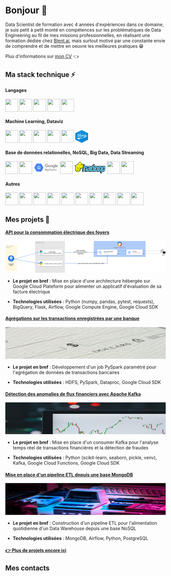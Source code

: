 # Bonjour 👋

Data Scientist de formation avec 4 années d'expériences dans ce domaine, je suis petit à petit monté en compétences sur les problématiques de Data Engineering au fil de mes missions professionnelles, en réalisant une formation dédiée chez [Blent.ai](https://blent.ai/formation/data-engineer), mais surtout motivé par une constante envie de comprendre et de mettre en oeuvre les meilleures pratiques 😁

Plus d'informations sur [mon CV](./CV_Francois_Legland.pdf) 👈

## Ma stack technique ⚡

#### Langages
  
<img src="https://cdn.jsdelivr.net/gh/devicons/devicon/icons/python/python-original.svg" width="40" height="40"/> <img src="https://cdn.jsdelivr.net/gh/devicons/devicon/icons/postgresql/postgresql-original.svg" width="40" height="40"/> 
<img src="https://cdn.jsdelivr.net/gh/devicons/devicon@latest/icons/bash/bash-original.svg" width="40" height="40"/>
<img src="https://cdn.jsdelivr.net/gh/devicons/devicon@latest/icons/r/r-original.svg" width="40" height="40"/>
<img src="https://cdn.jsdelivr.net/gh/devicons/devicon@latest/icons/git/git-original.svg" width="40" height="40"/>

#### Machine Learning, Dataviz

<img src="https://cdn.jsdelivr.net/gh/devicons/devicon@latest/icons/scikitlearn/scikitlearn-original.svg" width="40" height="40"/> <img src="https://cdn.jsdelivr.net/gh/devicons/devicon@latest/icons/pandas/pandas-original-wordmark.svg" width="40" height="40"/>
<img src="https://cdn.jsdelivr.net/gh/devicons/devicon@latest/icons/numpy/numpy-original-wordmark.svg" width="40" height="40"/>
<img src="https://cdn.jsdelivr.net/gh/devicons/devicon@latest/icons/matplotlib/matplotlib-original-wordmark.svg" width="40" height="40"/>
<img src="https://cdn.jsdelivr.net/gh/devicons/devicon@latest/icons/plotly/plotly-original-wordmark.svg" width="40" height="40"/>
<img src="./images/Shiny_hex_logo.svg" width="40" height="40"/>

#### Base de données relationelles, NoSQL, Big Data, Data Streaming

<img src="https://cdn.jsdelivr.net/gh/devicons/devicon@latest/icons/mysql/mysql-original-wordmark.svg" width="40" height="40"/> <img src="https://cdn.jsdelivr.net/gh/devicons/devicon@latest/icons/postgresql/postgresql-original-wordmark.svg" width="40" height="40"/>
<img src="./images/google_bigquery-ar21.svg" width="80" height="40"/>
<img src="https://cdn.jsdelivr.net/gh/devicons/devicon@latest/icons/mongodb/mongodb-original-wordmark.svg" width="40" height="40"/>
<img src="./images/Hadoop_logo.svg" width="100" height="40"/> <img src="https://cdn.jsdelivr.net/gh/devicons/devicon@latest/icons/apachespark/apachespark-original-wordmark.svg" width="40" height="40"/> <img src="https://cdn.jsdelivr.net/gh/devicons/devicon@latest/icons/apachekafka/apachekafka-original-wordmark.svg" width="40" height="40"/>


#### Autres

<img src="https://cdn.jsdelivr.net/gh/devicons/devicon@latest/icons/anaconda/anaconda-original-wordmark.svg" width="40" height="40"/> <img src="https://cdn.jsdelivr.net/gh/devicons/devicon@latest/icons/docker/docker-original-wordmark.svg" width="40" height="40"/>
<img src="https://cdn.jsdelivr.net/gh/devicons/devicon@latest/icons/latex/latex-original.svg" width="40" height="40"/>
<img src="https://cdn.jsdelivr.net/gh/devicons/devicon@latest/icons/vscode/vscode-original.svg" width="40" height="40"/>
<img src="https://cdn.jsdelivr.net/gh/devicons/devicon@latest/icons/github/github-original-wordmark.svg" width="40" height="40"/>
<img src="https://cdn.jsdelivr.net/gh/devicons/devicon@latest/icons/markdown/markdown-original.svg" width="40" height="40"/>
<img src="https://cdn.jsdelivr.net/gh/devicons/devicon@latest/icons/jupyter/jupyter-original-wordmark.svg" width="40" height="40"/>
<img src="https://cdn.jsdelivr.net/gh/devicons/devicon@latest/icons/rstudio/rstudio-original.svg" width="40" height="40"/>
<img src="https://cdn.jsdelivr.net/gh/devicons/devicon@latest/icons/apacheairflow/apacheairflow-original-wordmark.svg" width="40" height="40"/>
<img src="https://cdn.jsdelivr.net/gh/devicons/devicon@latest/icons/jenkins/jenkins-original.svg" width="40" height="40"/>

## Mes projets 🔨

#### [API pour la consommation électrique des foyers](https://github.com/FrancLgd/PUBLIC-Projet-Data-Engineering-Tarification-Electrique)

<img src="./images/diagramme_architecture.png" alt="Capture d'Écran du Projet 1" style="width: 550px; height: 100px;"/>

- **Le projet en bref** : Mise en place d'une architecture hébergée sur Google Cloud Plateform pour alimenter un applicatif d'évaluation de sa facture électrique

- **Technologies utilisées** : Python (numpy, pandas, pytest, requests), BigQuery, Flask, Airflow, Google Compute Engine, Google Cloud SDK

#### [Agrégations sur les transactions enregistrées par une banque](https://github.com/FrancLgd/PUBLIC-Data-Engineering-Agregation-transactions-Spark)

<img src="./images/transactions.jpg" alt="Capture d'Écran du Projet 2" style="width: 550px; height: 100px;"/>

- **Le projet en bref** : Développement d'un job PySpark paramétré pour l'agrégation de données de transactions bancaires

- **Technologies utilisées** : HDFS, PySpark, Dataproc, Google Cloud SDK

#### [Détection des anomalies de flux financiers avec Apache Kafka](https://github.com/FrancLgd/PUBLIC-Projet-Detection-anomalie-Kafka)

<img src="./images/trading.jpg" alt="Capture d'Écran du Projet 3" style="width: 550px; height: 100px;"/>

- **Le projet en bref** : Mise en place d'un consumer Kafka pour l'analyse temps réel de transactions financières et la détection de fraudes

- **Technologies utilisées** : Python (scikit-learn, seaborn, pickle, venv), Kafka, Google Cloud Functions, Google Cloud SDK

#### [Mise en place d'un pipeline ETL depuis une base MongoDB](https://github.com/FrancLgd/PUBLIC-Projet-Data-Engineering-Pipeline-MongoDB)

<img src="./images/videogames.jpg" alt="Capture d'Écran du Projet 4" style="width: 550px; height: 100px;"/>

- **Le projet en bref** : Construction d'un pipeline ETL pour l'alimentation quotidienne d'un Data Warehouse depuis une base NoSQL

- **Technologies utilisées** : MongoDB, Airflow, Python, PostgreSQL
  
#### [👉 Plus de projets encore ici](https://github.com/FrancLgd?tab=repositories)

## Mes contacts

